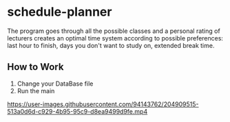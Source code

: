 # schedule-planner

The program goes through all the possible classes and a personal rating of lecturers
creates an optimal time system according to possible preferences: last hour to finish, days you don't want to study on, extended break time.


## How to Work
1. Change your DataBase file
2. Run the main


https://user-images.githubusercontent.com/94143762/204909515-513a0d6d-c929-4b95-95c9-d8ea9499d9fe.mp4

